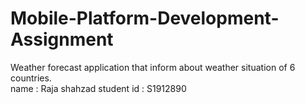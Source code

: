 # Mobile-Platform-Development-Assignment
Weather forecast application that inform about weather situation of 6 countries.</br>
name : Raja shahzad
student id : S1912890
